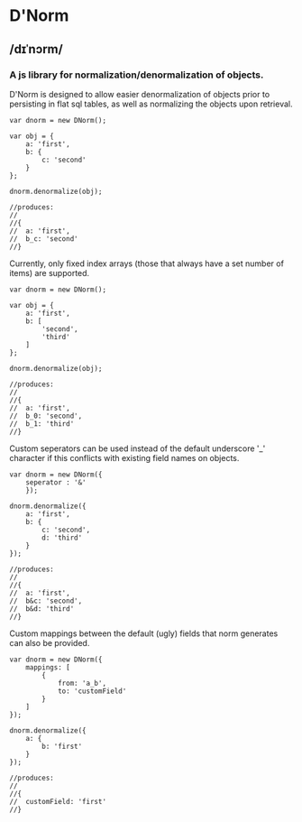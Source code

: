 # D'Norm
## /dɪˈnɔrm/
### A js library for normalization/denormalization of objects.

D'Norm is designed to allow easier denormalization of objects prior to persisting in flat sql tables, as well as normalizing the objects upon retrieval.

	var dnorm = new DNorm();
	
	var obj = {
		a: 'first',
		b: {
			c: 'second'
		}
	};
	
	dnorm.denormalize(obj);
	
	//produces:
	//
	//{
	//	a: 'first',
	//	b_c: 'second'
	//}
	

Currently, only fixed index arrays (those that always have a set number of items) are supported.

	var dnorm = new DNorm();
	
	var obj = {
		a: 'first',
		b: [
			'second',
			'third'
		]
	};
	
	dnorm.denormalize(obj);
	
	//produces:
	//
	//{
	//	a: 'first',
	//	b_0: 'second',
	//	b_1: 'third'
	//}
	

Custom seperators can be used instead of the default underscore '_' character if this conflicts with existing field names on objects.

	var dnorm = new DNorm({
		seperator : '&'
		});
		
	dnorm.denormalize({
		a: 'first',
		b: {
			c: 'second',
			d: 'third'
		}
	});
	
	//produces:
	//
	//{
	//	a: 'first',
	//	b&c: 'second',
	//	b&d: 'third'
	//}
	
	
Custom mappings between the default (ugly) fields that norm generates can also be provided.

	var dnorm = new DNorm({
		mappings: [
			{
				from: 'a_b',
				to: 'customField'
			}
		]
	});
	
	dnorm.denormalize({
		a: {
			b: 'first'
		}
	});
	
	//produces:
	//
	//{
	//	customField: 'first'
	//}
